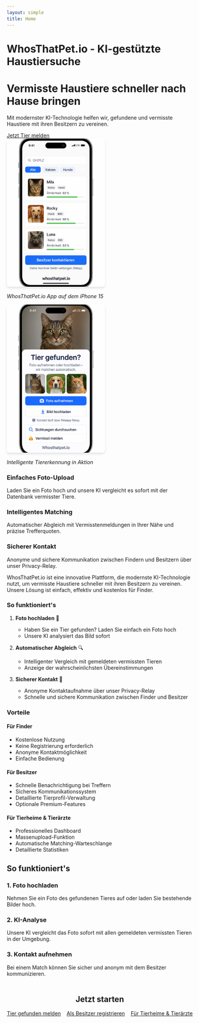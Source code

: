 ```yaml
---
layout: simple
title: Home
---
```


# WhosThatPet.io - KI-gestützte Haustiersuche

<div class="hero">
    <h1>Vermisste Haustiere schneller nach Hause bringen</h1>
    <p>Mit modernster KI-Technologie helfen wir, gefundene und vermisste Haustiere mit ihren Besitzern zu vereinen.</p>
    <a href="#start" class="btn btn-primary">Jetzt Tier melden</a>
</div>

<div class="mockup-grid">
    <div class="mockup-item">
        <img src="assets/mockups/iPhone 15 mit Whosthatpet.io App.png" alt="WhosThatPet.io App auf dem iPhone 15" style="max-height: 400px; width: auto; border-radius: 0.5rem; box-shadow: 0 4px 6px rgba(0,0,0,0.1);">
        <p><em>WhosThatPet.io App auf dem iPhone 15</em></p>
    </div>
    <div class="mockup-item">
        <img src="assets/mockups/Tierfinder-App mit Katzenbild.png" alt="Intelligente Tiererkennung in Aktion" style="max-height: 400px; width: auto; border-radius: 0.5rem; box-shadow: 0 4px 6px rgba(0,0,0,0.1);">
        <p><em>Intelligente Tiererkennung in Aktion</em></p>
    </div>
</div>

<div class="feature-grid">
    <div class="feature-card">
        <i class="fas fa-camera"></i>
        <h3>Einfaches Foto-Upload</h3>
        <p>Laden Sie ein Foto hoch und unsere KI vergleicht es sofort mit der Datenbank vermisster Tiere.</p>
    </div>
    <div class="feature-card">
        <i class="fas fa-map-marker-alt"></i>
        <h3>Intelligentes Matching</h3>
        <p>Automatischer Abgleich mit Vermisstenmeldungen in Ihrer Nähe und präzise Trefferquoten.</p>
    </div>
    <div class="feature-card">
        <i class="fas fa-shield-alt"></i>
        <h3>Sicherer Kontakt</h3>
        <p>Anonyme und sichere Kommunikation zwischen Findern und Besitzern über unser Privacy-Relay.</p>
    </div>
</div>

WhosThatPet.io ist eine innovative Plattform, die modernste KI-Technologie nutzt, um vermisste Haustiere schneller mit ihren Besitzern zu vereinen. Unsere Lösung ist einfach, effektiv und kostenlos für Finder.

### So funktioniert's

1. **Foto hochladen** 🐾
   - Haben Sie ein Tier gefunden? Laden Sie einfach ein Foto hoch
   - Unsere KI analysiert das Bild sofort

2. **Automatischer Abgleich** 🔍
   - Intelligenter Vergleich mit gemeldeten vermissten Tieren
   - Anzeige der wahrscheinlichsten Übereinstimmungen

3. **Sicherer Kontakt** 💌
   - Anonyme Kontaktaufnahme über unser Privacy-Relay
   - Schnelle und sichere Kommunikation zwischen Finder und Besitzer

### Vorteile

#### Für Finder
- Kostenlose Nutzung
- Keine Registrierung erforderlich
- Anonyme Kontaktmöglichkeit
- Einfache Bedienung

#### Für Besitzer
- Schnelle Benachrichtigung bei Treffern
- Sicheres Kommunikationssystem
- Detaillierte Tierprofil-Verwaltung
- Optionale Premium-Features

#### Für Tierheime & Tierärzte
- Professionelles Dashboard
- Massenupload-Funktion
- Automatische Matching-Warteschlange
- Detaillierte Statistiken

## So funktioniert's

<div class="timeline">
    <div class="timeline-item">
        <div class="timeline-content">
            <h3><i class="fas fa-upload"></i> 1. Foto hochladen</h3>
            <p>Nehmen Sie ein Foto des gefundenen Tieres auf oder laden Sie bestehende Bilder hoch.</p>
        </div>
    </div>
    <div class="timeline-item">
        <div class="timeline-content">
            <h3><i class="fas fa-search"></i> 2. KI-Analyse</h3>
            <p>Unsere KI vergleicht das Foto sofort mit allen gemeldeten vermissten Tieren in der Umgebung.</p>
        </div>
    </div>
    <div class="timeline-item">
        <div class="timeline-content">
            <h3><i class="fas fa-comments"></i> 3. Kontakt aufnehmen</h3>
            <p>Bei einem Match können Sie sicher und anonym mit dem Besitzer kommunizieren.</p>
        </div>
    </div>
</div>

<div style="text-align: center; margin-top: 3rem;">
    <h2 id="start">Jetzt starten</h2>
    <div style="display: flex; gap: 1rem; justify-content: center; flex-wrap: wrap;">
        <a href="/finder" class="btn btn-primary">
            <i class="fas fa-paw"></i> Tier gefunden melden
        </a>
        <a href="/register" class="btn btn-primary">
            <i class="fas fa-user-plus"></i> Als Besitzer registrieren
        </a>
        <a href="/business" class="btn btn-primary">
            <i class="fas fa-building"></i> Für Tierheime & Tierärzte
        </a>
    </div>
</div>
